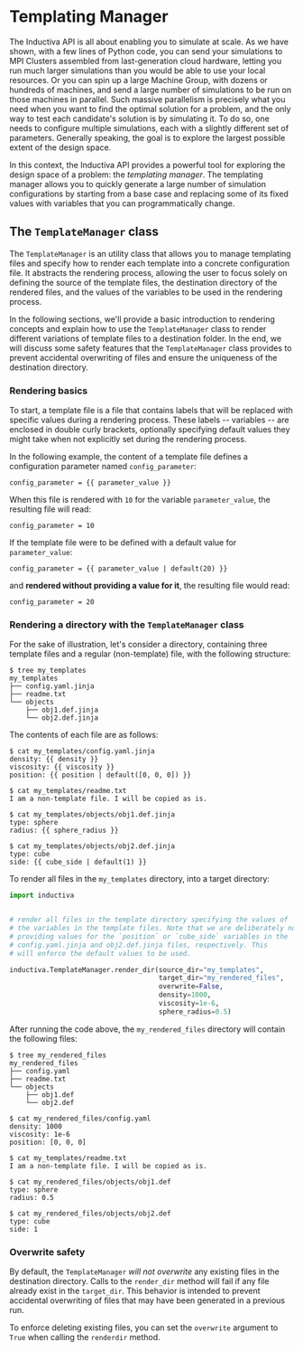 # Templating Manager

The Inductiva API is all about enabling you to simulate at scale. As we have shown,
with a few lines of Python code, you can send your simulations to MPI Clusters
assembled from last-generation cloud hardware, letting you run much larger simulations
than you would be able to use your local resources. Or you can spin up a large Machine
Group, with dozens or hundreds of machines, and send a large number of simulations
to be run on those machines in parallel. Such massive parallelism is precisely
what you need when you want to find the optimal solution for a problem, and the
only way to test each candidate's solution is by simulating it. To do so, one needs
to configure multiple simulations, each with a slightly different set of parameters.
Generally speaking, the goal is to explore the largest possible extent of the
design space.

In this context, the Inductiva API provides a powerful tool for exploring the design
space of a problem: the *templating manager*. The templating manager allows you to
quickly generate a large number of simulation configurations by starting from a
base case and replacing some of its fixed values with variables that you can programmatically
change.

## The `TemplateManager` class

The `TemplateManager` is an utility class that allows you to manage templating
files and specify how to render each template into a concrete configuration file.
It abstracts the rendering process, allowing the user to focus solely on defining
the source of the template files, the destination directory of the rendered files,
and the values of the variables to be used in the rendering process.

In the following sections, we'll provide a basic introduction to rendering concepts
and explain how to use the `TemplateManager` class to render different variations
of template files to a destination folder. In the end, we will discuss some safety
features that the `TemplateManager` class provides to prevent accidental overwriting
of files and ensure the uniqueness of the destination directory.

### Rendering basics

To start, a template file is a file that contains labels that will be replaced
with specific values during a rendering process. These labels -- variables --
are enclosed in double curly brackets, optionally specifying default values they
might take when not explicitly set during the rendering process.

In the following example, the content of a template file defines a configuration
parameter named `config_parameter`:

```jinja
config_parameter = {{ parameter_value }}
```

When this file is rendered with `10` for the variable `parameter_value`,
the resulting file will read:

```text
config_parameter = 10
```

If the template file were to be defined with a default value for `parameter_value`:

```jinja
config_parameter = {{ parameter_value | default(20) }}
```

and **rendered without providing a value for it**, the resulting file would read:

```text
config_parameter = 20
```

### Rendering a directory with the `TemplateManager` class

For the sake of illustration, let's consider a directory, containing three template
files and a regular (non-template) file, with the following structure:

```console
$ tree my_templates
my_templates
├── config.yaml.jinja
├── readme.txt
└── objects
    ├── obj1.def.jinja
    └── obj2.def.jinja
```

The contents of each file are as follows:

```console
$ cat my_templates/config.yaml.jinja
density: {{ density }}
viscosity: {{ viscosity }}
position: {{ position | default([0, 0, 0]) }}

$ cat my_templates/readme.txt
I am a non-template file. I will be copied as is.

$ cat my_templates/objects/obj1.def.jinja
type: sphere
radius: {{ sphere_radius }}

$ cat my_templates/objects/obj2.def.jinja
type: cube
side: {{ cube_side | default(1) }}
```

To render all files in the `my_templates` directory, into a target directory:

```python
import inductiva


# render all files in the template directory specifying the values of
# the variables in the template files. Note that we are deliberately not
# providing values for the `position` or `cube_side` variables in the
# config.yaml.jinja and obj2.def.jinja files, respectively. This
# will enforce the default values to be used.

inductiva.TemplateManager.render_dir(source_dir="my_templates",
                                     target_dir="my_rendered_files",
                                     overwrite=False,
                                     density=1000,
                                     viscosity=1e-6,
                                     sphere_radius=0.5)
```

After running the code above, the `my_rendered_files` directory will contain the
following files:

```console
$ tree my_rendered_files
my_rendered_files
├── config.yaml
├── readme.txt
└── objects
    ├── obj1.def
    └── obj2.def

$ cat my_rendered_files/config.yaml
density: 1000
viscosity: 1e-6
position: [0, 0, 0]

$ cat my_templates/readme.txt
I am a non-template file. I will be copied as is.

$ cat my_rendered_files/objects/obj1.def
type: sphere
radius: 0.5

$ cat my_rendered_files/objects/obj2.def
type: cube
side: 1
```

### Overwrite safety

By default, the `TemplateManager` *will not overwrite* any existing files in the
destination directory. Calls to the `render_dir` method will fail if
any file already exist in the `target_dir`. This behavior is intended to prevent
accidental overwriting of files that may have been generated in a previous run.

To enforce deleting existing files, you can set the `overwrite` argument
to `True` when calling the `renderdir` method.
